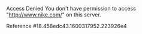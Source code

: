 Access Denied You don't have permission to access "http://www.nike.com/" on this server.

Reference #18.458edc43.1600317952.223926e4